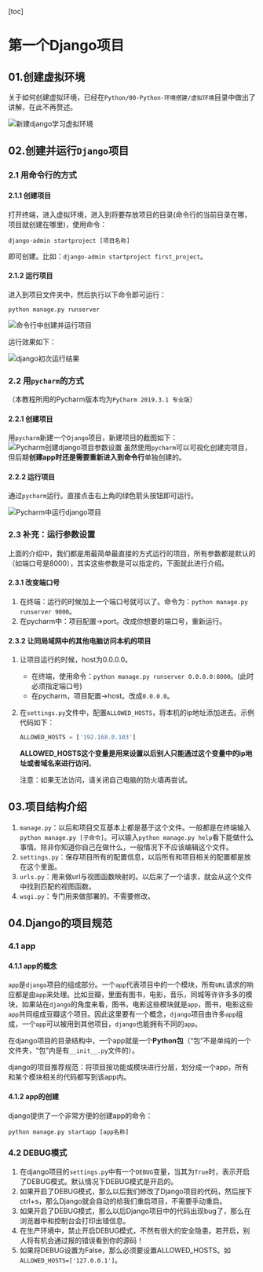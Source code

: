 [toc]

# 第一个Django项目

## 01.创建虚拟环境

关于如何创建虚拟环境，已经在`Python/00-Python-环境搭建/虚拟环境`目录中做出了讲解，在此不再赘述。

![新建django学习虚拟环境](第一个Django项目.assets/新建django学习虚拟环境.png)

## 02.创建并运行`Django`项目

### 2.1 用命令行的方式

#### 2.1.1 创建项目

打开终端，进入虚拟环境，进入到将要存放项目的目录(命令行的当前目录在哪，项目就创建在哪里)，使用命令：

```shell
django-admin startproject [项目名称]
```

即可创建。比如：`django-admin startproject first_project`。

#### 2.1.2 运行项目

进入到项目文件夹中，然后执行以下命令即可运行：

```shell
python manage.py runserver
```

![命令行中创建并运行项目](第一个Django项目.assets/命令行中创建并运行项目.png)

运行效果如下：

![django初次运行结果](第一个Django项目.assets/django初次运行结果.png)

### 2.2 用`pycharm`的方式

（本教程所用的Pycharm版本均为`PyCharm 2019.3.1 专业版`）

#### 2.2.1 创建项目

用`pycharm`新建一个`Django`项目，新建项目的截图如下：
![Pycharm创建django项目参数设置](第一个Django项目.assets/Pycharm创建django项目参数设置.png)
虽然使用`pycharm`可以可视化创建完项目，但后期**创建app时还是需要重新进入到命令行**单独创建的。

#### 2.2.2 运行项目

通过`pycharm`运行。直接点击右上角的绿色箭头按钮即可运行。

![Pycharm中运行django项目](第一个Django项目.assets/Pycharm中运行django项目.png)

### 2.3 补充：运行参数设置

上面的介绍中，我们都是用最简单最直接的方式运行的项目，所有参数都是默认的（如端口号是8000），其实这些参数是可以指定的，下面就此进行介绍。

#### 2.3.1 改变端口号

1. 在终端：运行的时候加上一个端口号就可以了。命令为：`python manage.py runserver 9000`。
2. 在pycharm中：项目配置->port。改成你想要的端口号，重新运行。

#### 2.3.2 让同局域网中的其他电脑访问本机的项目

1. 让项目运行的时候，host为0.0.0.0。

   * 在终端，使用命令：`python manage.py runserver 0.0.0.0:8000`。(此时必须指定端口号)
   * 在pycharm，项目配置->host。改成`0.0.0.0`。

2. 在`settings.py`文件中，配置`ALLOWED_HOSTS`，将本机的ip地址添加进去。示例代码如下：

   ```python
   ALLOWED_HOSTS = ['192.168.0.103']
   ```

   **ALLOWED_HOSTS这个变量是用来设置以后别人只能通过这个变量中的ip地址或者域名来进行访问**。

   注意：如果无法访问，请关闭自己电脑的防火墙再尝试。

## 03.项目结构介绍

1. `manage.py`：以后和项目交互基本上都是基于这个文件。一般都是在终端输入`python manage.py [子命令]`。可以输入`python manage.py help`看下能做什么事情。除非你知道你自己在做什么，一般情况下不应该编辑这个文件。
2. `settings.py`：保存项目所有的配置信息，以后所有和项目相关的配置都是放在这个里面。
3. `urls.py`：用来做url与视图函数映射的。以后来了一个请求，就会从这个文件中找到匹配的视图函数。
4. `wsgi.py`：专门用来做部署的。不需要修改。



## 04.Django的项目规范

### 4.1 app

#### 4.1.1 app的概念

`app`是`django`项目的组成部分。一个`app`代表项目中的一个模块，所有`URL`请求的响应都是由`app`来处理。比如豆瓣，里面有图书，电影，音乐，同城等许许多多的模块，如果站在`django`的角度来看，图书，电影这些模块就是`app`，图书，电影这些`app`共同组成豆瓣这个项目。因此这里要有一个概念，`django`项目由许多`app`组成，一个`app`可以被用到其他项目，`django`也能拥有不同的`app`。

在django项目的目录结构中，一个app就是一个**Python包**（“包”不是单纯的一个文件夹，“包”内是有`__init__.py`文件的）。

django的项目推荐规范：将项目按功能或模块进行分层，划分成一个app，所有和某个模块相关的代码都写到该app内。

#### 4.1.2 app的创建

django提供了一个非常方便的创建app的命令：

```shell
python manage.py startapp [app名称]
```

### 4.2 DEBUG模式

1. 在django项目的`settings.py`中有一个`DEBUG`变量，当其为`True`时，表示开启了DEBUG模式。默认情况下DEBUG模式是开启的。
2. 如果开启了DEBUG模式，那么以后我们修改了Django项目的代码，然后按下ctrl+s，那么Django就会自动的给我们重启项目，不需要手动重启。
3. 如果开启了DEBUG模式，那么以后Django项目中的代码出现bug了，那么在浏览器中和控制台会打印出错信息。
4. 在生产环境中，禁止开启DEBUG模式，不然有很大的安全隐患。若开启，别人将有机会通过报的错误看到你的源码！
5. 如果将DEBUG设置为False，那么必须要设置ALLOWED_HOSTS。如`ALLOWED_HOSTS=['127.0.0.1']`。